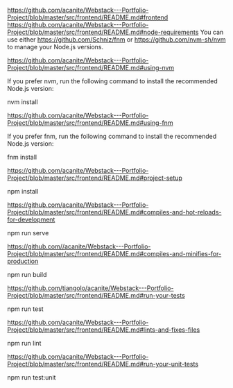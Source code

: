 https://github.com/acanite/Webstack---Portfolio-Project/blob/master/src/frontend/README.md#frontend
https://github.com/acanite/Webstack---Portfolio-Project/blob/master/src/frontend/README.md#node-requirements
You can use either https://github.com/Schniz/fnm or https://github.com/nvm-sh/nvm to manage your Node.js versions.

https://github.com/acanite/Webstack---Portfolio-Project/blob/master/src/frontend/README.md#using-nvm

If you prefer nvm, run the following command to install the recommended Node.js version:

nvm install

https://github.com/acanite/Webstack---Portfolio-Project/blob/master/src/frontend/README.md#using-fnm

If you prefer fnm, run the following command to install the recommended Node.js version:

fnm install

https://github.com/acanite/Webstack---Portfolio-Project/blob/master/src/frontend/README.md#project-setup

npm install

https://github.com/acanite/Webstack---Portfolio-Project/blob/master/src/frontend/README.md#compiles-and-hot-reloads-for-development

npm run serve

https://github.com//acanite/Webstack---Portfolio-Project/blob/master/src/frontend/README.md#compiles-and-minifies-for-production

npm run build

https://github.com/tiangolo/acanite/Webstack---Portfolio-Project/blob/master/src/frontend/README.md#run-your-tests

npm run test

https://github.com/acanite/Webstack---Portfolio-Project/blob/master/src/frontend/README.md#lints-and-fixes-files

npm run lint

https://github.com/acanite/Webstack---Portfolio-Project/blob/master/src/frontend/README.md#run-your-unit-tests

npm run test:unit
